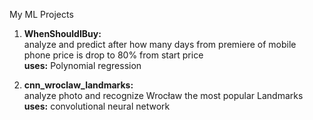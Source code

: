 My ML Projects

1. **WhenShouldIBuy:**<br />
analyze and predict after how many days
from premiere of mobile phone price is drop to 80% from start price<br />
**uses:** Polynomial regression

2. **cnn_wroclaw_landmarks:**<br />
analyze photo and recognize Wrocław the most popular Landmarks <br />
**uses:** convolutional neural network
